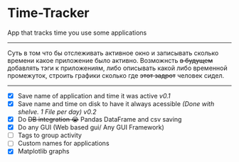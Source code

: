 # Time-Tracker
App that tracks time you use some applications

---

Суть в том что бы отслеживать активное окно и записывать сколько времени какое приложение было активно.
Возможнсть ~~в будущем~~ добавлять тэги к приложениям, либо описывать какой либо временной промежуток, строить графики сколько где ~~этот задрот~~ человек сидел.

---

- [x] Save name of application and time it was active _v0.1_
- [x] Save name and time on disk to have it always acessible _(Done with shelve. 1 File per day)_ _v0.2_
- [X] Do ~~DB integration 😭~~ Pandas DataFrame and csv saving
- [X] Do any GUI (Web based gui/ Any GUI Framework)
- [ ] Tags to group activity
- [ ] Custom names for applications
- [X] Matplotlib graphs

